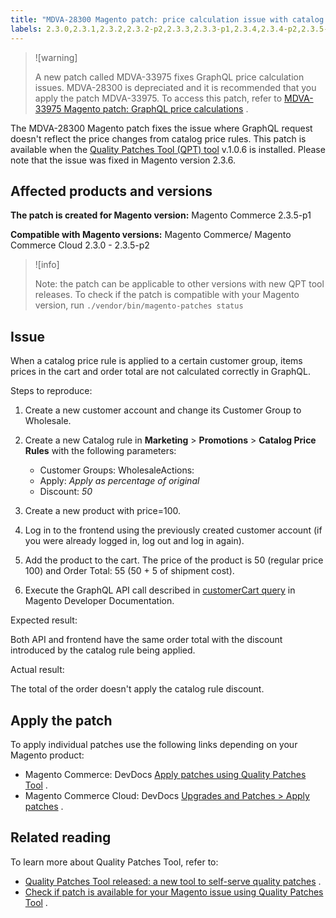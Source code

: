 ```yaml
---
title: "MDVA-28300 Magento patch: price calculation issue with catalog price rule in GraphQL"
labels: 2.3.0,2.3.1,2.3.2,2.3.2-p2,2.3.3,2.3.3-p1,2.3.4,2.3.4-p2,2.3.5-p1,2.3.5-p2,GraphQL,QPT 1.0.6,QPT patches,Magento Commerce,Magento Commerce Cloud,price calculation,support tools
---
```


>![warning]
>
>A new patch called MDVA-33975 fixes GraphQL price calculation issues. MDVA-28300 is depreciated and it is recommended that you apply the patch MDVA-33975. To access this patch, refer to [MDVA-33975 Magento patch: GraphQL price calculations](https://support.magento.com/hc/en-us/articles/360055782351) .

The MDVA-28300 Magento patch fixes the issue where GraphQL request doesn't reflect the price changes from catalog price rules. This patch is available when the [Quality Patches Tool (QPT) tool](https://support.magento.com/hc/en-us/articles/360047139492) v.1.0.6 is installed. Please note that the issue was fixed in Magento version 2.3.6.

## Affected products and versions

 **The patch is created for Magento version:** Magento Commerce 2.3.5-p1

 **Compatible with Magento versions:** Magento Commerce/ Magento Commerce Cloud 2.3.0 - 2.3.5-p2

>![info]
>
>Note: the patch can be applicable to other versions with new QPT tool releases. To check if the patch is compatible with your Magento version, run `./vendor/bin/magento-patches
    status` 

## Issue

When a catalog price rule is applied to a certain customer group, items prices in the cart and order total are not calculated correctly in GraphQL.

 <span class="wysiwyg-underline">Steps to reproduce:</span> 

1. Create a new customer account and change its Customer Group to Wholesale.
1. Create a new Catalog rule in **Marketing** > **Promotions** > **Catalog Price Rules** with the following parameters:
    * Customer Groups: WholesaleActions:
    * Apply: *Apply as percentage of original* 
    * Discount: *50* 
    

1. Create a new product with price=100.
1. Log in to the frontend using the previously created customer account (if you were already logged in, log out and log in again).
1. Add the product to the cart. The price of the product is 50 (regular price 100) and Order Total: 55 (50 + 5 of shipment cost).
1. Execute the GraphQL API call described in [customerCart query](https://devdocs.magento.com/guides/v2.3/graphql/queries/customer-cart.html) in Magento Developer Documentation.

 <span class="wysiwyg-underline">Expected result:</span> 

Both API and frontend have the same order total with the discount introduced by the catalog rule being applied.

 <span class="wysiwyg-underline">Actual result:</span> 

The total of the order doesn't apply the catalog rule discount.

## Apply the patch

To apply individual patches use the following links depending on your Magento product:

* Magento Commerce: DevDocs [Apply patches using Quality Patches Tool](https://devdocs.magento.com/guides/v2.4/comp-mgr/patching/mqp.html) .
* Magento Commerce Cloud: DevDocs [Upgrades and Patches > Apply patches](https://devdocs.magento.com/cloud/project/project-patch.html) .

## Related reading

To learn more about Quality Patches Tool, refer to:

* [Quality Patches Tool released: a new tool to self-serve quality patches](https://support.magento.com/hc/en-us/articles/360047139492) .
* [Check if patch is available for your Magento issue using Quality Patches Tool](https://support.magento.com/hc/en-us/articles/360047125252) .

